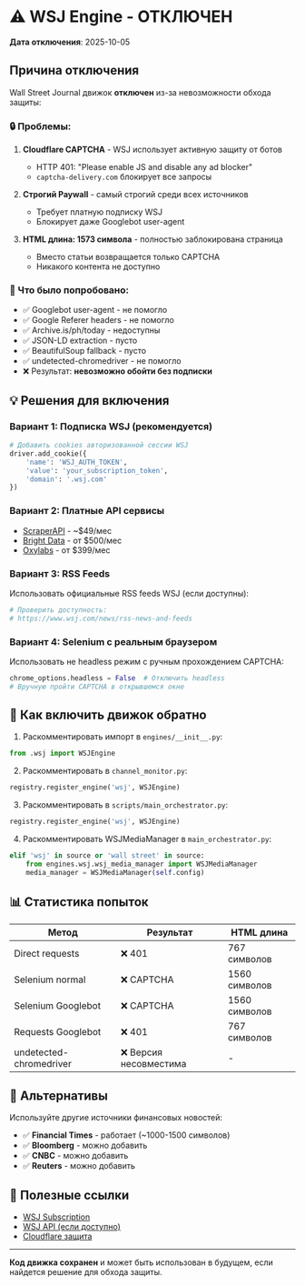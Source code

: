 # ⚠️ WSJ Engine - ОТКЛЮЧЕН

**Дата отключения**: 2025-10-05

## Причина отключения

Wall Street Journal движок **отключен** из-за невозможности обхода защиты:

### 🔒 Проблемы:

1. **Cloudflare CAPTCHA** - WSJ использует активную защиту от ботов
   - HTTP 401: "Please enable JS and disable any ad blocker"
   - `captcha-delivery.com` блокирует все запросы
   
2. **Строгий Paywall** - самый строгий среди всех источников
   - Требует платную подписку WSJ
   - Блокирует даже Googlebot user-agent
   
3. **HTML длина: 1573 символа** - полностью заблокирована страница
   - Вместо статьи возвращается только CAPTCHA
   - Никакого контента не доступно

### 🧪 Что было попробовано:

- ✅ Googlebot user-agent - не помогло
- ✅ Google Referer headers - не помогло  
- ✅ Archive.is/ph/today - недоступны
- ✅ JSON-LD extraction - пусто
- ✅ BeautifulSoup fallback - пусто
- ✅ undetected-chromedriver - не помогло
- ❌ Результат: **невозможно обойти без подписки**

## 💡 Решения для включения

### Вариант 1: Подписка WSJ (рекомендуется)
```python
# Добавить cookies авторизованной сессии WSJ
driver.add_cookie({
    'name': 'WSJ_AUTH_TOKEN',
    'value': 'your_subscription_token',
    'domain': '.wsj.com'
})
```

### Вариант 2: Платные API сервисы
- [ScraperAPI](https://www.scraperapi.com/) - ~$49/мес
- [Bright Data](https://brightdata.com/) - от $500/мес
- [Oxylabs](https://oxylabs.io/) - от $399/мес

### Вариант 3: RSS Feeds
Использовать официальные RSS feeds WSJ (если доступны):
```python
# Проверить доступность:
# https://www.wsj.com/news/rss-news-and-feeds
```

### Вариант 4: Selenium с реальным браузером
Использовать не headless режим с ручным прохождением CAPTCHA:
```python
chrome_options.headless = False  # Отключить headless
# Вручную пройти CAPTCHA в открывшемся окне
```

## 🔧 Как включить движок обратно

1. Раскомментировать импорт в `engines/__init__.py`:
```python
from .wsj import WSJEngine
```

2. Раскомментировать в `channel_monitor.py`:
```python
registry.register_engine('wsj', WSJEngine)
```

3. Раскомментировать в `scripts/main_orchestrator.py`:
```python
registry.register_engine('wsj', WSJEngine)
```

4. Раскомментировать WSJMediaManager в `main_orchestrator.py`:
```python
elif 'wsj' in source or 'wall street' in source:
    from engines.wsj.wsj_media_manager import WSJMediaManager
    media_manager = WSJMediaManager(self.config)
```

## 📊 Статистика попыток

| Метод | Результат | HTML длина |
|-------|-----------|------------|
| Direct requests | ❌ 401 | 767 символов |
| Selenium normal | ❌ CAPTCHA | 1560 символов |
| Selenium Googlebot | ❌ CAPTCHA | 1560 символов |
| Requests Googlebot | ❌ 401 | 767 символов |
| undetected-chromedriver | ❌ Версия несовместима | - |

## 📝 Альтернативы

Используйте другие источники финансовых новостей:
- ✅ **Financial Times** - работает (~1000-1500 символов)
- ✅ **Bloomberg** - можно добавить
- ✅ **CNBC** - можно добавить
- ✅ **Reuters** - можно добавить

## 🔗 Полезные ссылки

- [WSJ Subscription](https://www.wsj.com/subscriptions)
- [WSJ API (если доступно)](https://developer.dowjones.com/)
- [Cloudflare защита](https://www.cloudflare.com/learning/bots/what-is-a-captcha/)

---

**Код движка сохранен** и может быть использован в будущем, если найдется решение для обхода защиты.

